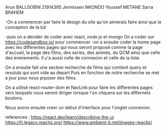 Arun BALLGOBIN 21914395
Jermissen NKONDO
Youssef METANE
Sarra BRAHEM

-On a commencer par faire le design du site qu'on aimerais faire ainsi que la conception de la bd 

-puis on a decider de coder avec react, node.js et mongo
On a coder sur https://codesandbox.io/ pour commencer
-on a ensuite coder la home page avec les differentes pages qui nous seront proposé comme la page d'accueil, la page des films, des series, des animés, du QCM ainsi que celle des evenements. Il y'a aussi celle de connexion et celle de la liste.

On a ensuite fait une section recherche de films qui contient query et resuluts qui sont vide au depart.Puis en fonction de notre recherche se met a jour pour nous prposer des films.

On a utilisé react-router-dom et NavLink pour faire les differentes pages vers lesquels nous seront diriger lorsque l'on cliquera sur les differnets boutons.

Nous avons ensuite creer un debut d'interface pour l'onglet connexion.


references : https://react.dev/learn/describing-the-ui  
            https://fr.legacy.reactjs.org/
            https://www.ambient-it.net/images-reactjs/

            
